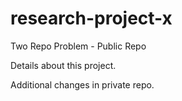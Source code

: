 # research-project-x
Two Repo Problem - Public Repo

Details about this project.

Additional changes in private repo.
